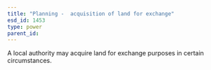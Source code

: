```yaml
---
title: "Planning -  acquisition of land for exchange"
esd_id: 1453
type: power
parent_id:  
---
```


A local authority may acquire land for exchange purposes in certain circumstances.

